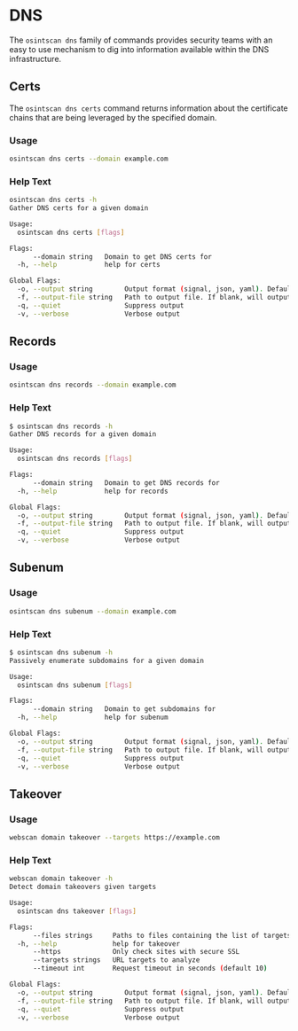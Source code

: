 # DNS

The `osintscan dns` family of commands provides security teams with an easy to use mechanism to dig into information available within the DNS infrastructure.

## Certs

The `osintscan dns certs` command returns information about the certificate chains that are being leveraged by the specified domain.

### Usage

```bash
osintscan dns certs --domain example.com
```

### Help Text

```bash
osintscan dns certs -h
Gather DNS certs for a given domain

Usage:
  osintscan dns certs [flags]

Flags:
      --domain string   Domain to get DNS certs for
  -h, --help            help for certs

Global Flags:
  -o, --output string        Output format (signal, json, yaml). Default value is signal (default "signal")
  -f, --output-file string   Path to output file. If blank, will output to STDOUT
  -q, --quiet                Suppress output
  -v, --verbose              Verbose output
```

## Records

### Usage

```bash
osintscan dns records --domain example.com
```

### Help Text

```bash
$ osintscan dns records -h
Gather DNS records for a given domain

Usage:
  osintscan dns records [flags]

Flags:
      --domain string   Domain to get DNS records for
  -h, --help            help for records

Global Flags:
  -o, --output string        Output format (signal, json, yaml). Default value is signal (default "signal")
  -f, --output-file string   Path to output file. If blank, will output to STDOUT
  -q, --quiet                Suppress output
  -v, --verbose              Verbose output
```

## Subenum

### Usage

```bash
osintscan dns subenum --domain example.com
```

### Help Text

```bash
$ osintscan dns subenum -h
Passively enumerate subdomains for a given domain

Usage:
  osintscan dns subenum [flags]

Flags:
      --domain string   Domain to get subdomains for
  -h, --help            help for subenum

Global Flags:
  -o, --output string        Output format (signal, json, yaml). Default value is signal (default "signal")
  -f, --output-file string   Path to output file. If blank, will output to STDOUT
  -q, --quiet                Suppress output
  -v, --verbose              Verbose output
```

## Takeover

### Usage

```bash
webscan domain takeover --targets https://example.com
```

### Help Text

```bash
webscan domain takeover -h
Detect domain takeovers given targets

Usage:
  osintscan dns takeover [flags]

Flags:
      --files strings     Paths to files containing the list of targets
  -h, --help              help for takeover
      --https             Only check sites with secure SSL
      --targets strings   URL targets to analyze
      --timeout int       Request timeout in seconds (default 10)

Global Flags:
  -o, --output string        Output format (signal, json, yaml). Default value is signal (default "signal")
  -f, --output-file string   Path to output file. If blank, will output to STDOUT
  -q, --quiet                Suppress output
  -v, --verbose              Verbose output
```